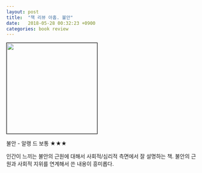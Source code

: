 ```yaml
---
layout: post
title:  "책 리뷰 아홉. 불안"
date:   2018-05-28 00:32:23 +0900
categories: book review
---
```

<img width=240px style="border:1px solid black;" src="https://shopping-phinf.pstatic.net/main_3244119/32441199244.20220527060119.jpg?type=w300">

불안 - 알랭 드 보통 ★★★

인간이 느끼는 불안의 근원에 대해서 사회적/심리적 측면에서 잘 설명하는 책. 불안의 근원과 사회적 지위를 연계해서 쓴 내용이 흥미롭다.

